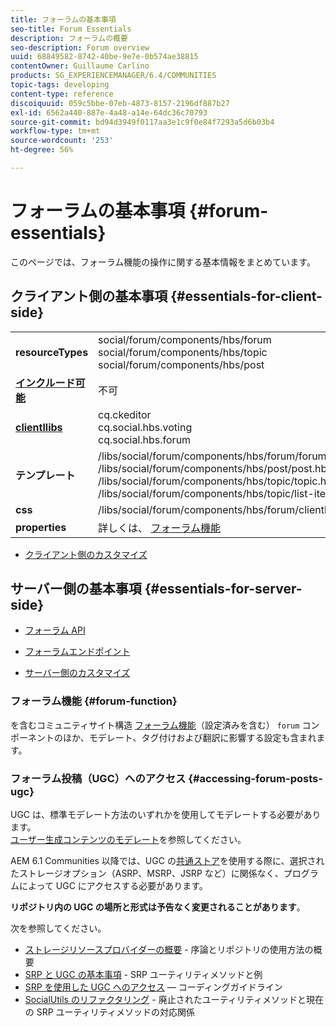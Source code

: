 ```yaml
---
title: フォーラムの基本事項
seo-title: Forum Essentials
description: フォーラムの概要
seo-description: Forum overview
uuid: 68849582-8742-40be-9e7e-0b574ae38815
contentOwner: Guillaume Carlino
products: SG_EXPERIENCEMANAGER/6.4/COMMUNITIES
topic-tags: developing
content-type: reference
discoiquuid: 059c5bbe-07eb-4873-8157-2196df887b27
exl-id: 6562a440-887e-4a48-a14e-64dc36c70793
source-git-commit: bd94d3949f0117aa3e1c9f0e84f7293a5d6b03b4
workflow-type: tm+mt
source-wordcount: '253'
ht-degree: 56%

---
```


# フォーラムの基本事項 {#forum-essentials}

このページでは、フォーラム機能の操作に関する基本情報をまとめています。

## クライアント側の基本事項 {#essentials-for-client-side}

<table> 
 <tbody>
  <tr>
   <td> <strong>resourceTypes</strong></td> 
   <td>social/forum/components/hbs/forum<br /> social/forum/components/hbs/topic<br /> social/forum/components/hbs/post</td> 
  </tr>
  <tr>
   <td> <a href="scf.md#add-or-include-a-communities-component"><strong>インクルード可能</strong></a></td> 
   <td>不可</td> 
  </tr>
  <tr>
   <td> <a href="clientlibs.md"><strong>clientllibs</strong></a></td> 
   <td>cq.ckeditor<br /> cq.social.hbs.voting<br /> cq.social.hbs.forum</td> 
  </tr>
  <tr>
   <td> <strong>テンプレート</strong></td> 
   <td> /libs/social/forum/components/hbs/forum/forum.hbs<br /> /libs/social/forum/components/hbs/post/post.hbs<br /> /libs/social/forum/components/hbs/topic/topic.hbs<br /> /libs/social/forum/components/hbs/topic/list-item.hbs<br /> </td> 
  </tr>
  <tr>
   <td> <strong>css</strong></td> 
   <td> /libs/social/forum/components/hbs/forum/clientlibs/forum.css</td> 
  </tr>
  <tr>
   <td><strong> properties</strong></td> 
   <td>詳しくは、 <a href="forum.md">フォーラム機能</a></td> 
  </tr>
 </tbody>
</table>

* [クライアント側のカスタマイズ](client-customize.md)

## サーバー側の基本事項 {#essentials-for-server-side}

* [フォーラム API](https://helpx.adobe.com/experience-manager/6-4/sites/developing/using/reference-materials/javadoc/com/adobe/cq/social/forum/client/api/package-summary.html)

* [フォーラムエンドポイント](https://helpx.adobe.com/experience-manager/6-4/sites/developing/using/reference-materials/javadoc/com/adobe/cq/social/forum/client/endpoints/package-summary.html)

* [サーバー側のカスタマイズ](server-customize.md)

### フォーラム機能 {#forum-function}

を含むコミュニティサイト構造 [フォーラム機能](functions.md#forum-function)（設定済みを含む） `forum` コンポーネントのほか、モデレート、タグ付けおよび翻訳に影響する設定も含まれます。

### フォーラム投稿（UGC）へのアクセス {#accessing-forum-posts-ugc}

UGC は、標準モデレート方法のいずれかを使用してモデレートする必要があります。\
[ユーザー生成コンテンツのモデレート](moderate-ugc.md)を参照してください。

AEM 6.1 Communities 以降では、UGC の[共通ストア](working-with-srp.md)を使用する際に、選択されたストレージオプション（ASRP、MSRP、JSRP など）に関係なく、プログラムによって UGC にアクセスする必要があります。

**リポジトリ内の UGC の場所と形式は予告なく変更されることがあります**。

次を参照してください。

* [ストレージリソースプロバイダーの概要](srp.md) - 序論とリポジトリの使用方法の概要
* [SRP と UGC の基本事項](srp-and-ugc.md) - SRP ユーティリティメソッドと例
* [SRP を使用した UGC へのアクセス](accessing-ugc-with-srp.md)  — コーディングガイドライン
* [SocialUtils のリファクタリング](socialutils.md) - 廃止されたユーティリティメソッドと現在の SRP ユーティリティメソッドの対応関係
